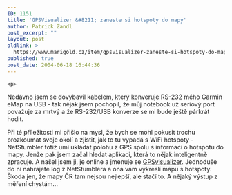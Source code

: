 ```yaml
---
ID: 1151
title: 'GPSVisualizer &#8211; zaneste si hotspoty do mapy'
author: Patrick Zandl
post_excerpt: ""
layout: post
oldlink: >
  https://www.marigold.cz/item/gpsvisualizer-zaneste-si-hotspoty-do-mapy
published: true
post_date: 2004-06-18 16:44:36
---
```

	<p>
Nedávno jsem se dovybavil kabelem, který konveruje RS-232 mého Garmin eMap na USB - tak nějak jsem pochopil, že můj notebook už seriový port považuje za mrtvý a že RS-232/USB konverze se mi bude ještě párkrát hodit. </p>
<p>
Při té příležitosti mi přišlo na mysl, že bych se mohl pokusit trochu prozkoumat svoje okolí a zjistit, jak to tu vypadá s WiFi hotspoty - NetStumbler totiž umí ukládat polohu z GPS spolu s informací o hotspotu do mapy. Jenže pak jsem začal hledat aplikaci, která to nějak inteligentně zpracuje. A našel jsem ji, je online a jmenuje se <a href="http://www.gpsvisualizer.com/map?form=wifi">GPSvisualizer</a>. Jednoduše do ní nahrajete log z NetStumblera a ona vám vykreslí mapu s hotspoty. Škoda jen, že mapy ČR tam nejsou nejlepší, ale stačí to. A nějaký výstup z měření chystám... </p>

<!--more-->	<p />